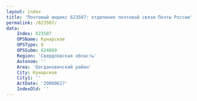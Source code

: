 ```yaml
---
layout: index
title: 'Почтовый индекс 623507: отделение почтовой связи Почты России'
permalink: /623507/
data:
    Index: 623507
    OPSName: Кунарское
    OPSType: О
    OPSSubm: 624869
    Region: 'Свердловская область'
    Autonom: ''
    Area: 'Богдановичский район'
    City: Кунарское
    City1: ''
    ActDate: '20060627'
    IndexOld: ''
---
```

